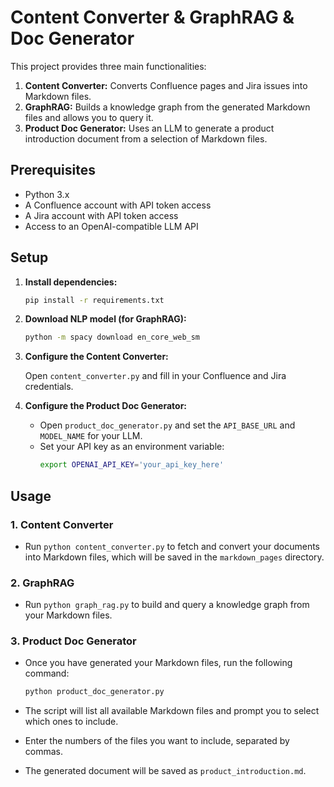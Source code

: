 # Content Converter & GraphRAG & Doc Generator

This project provides three main functionalities:

1.  **Content Converter:** Converts Confluence pages and Jira issues into Markdown files.
2.  **GraphRAG:** Builds a knowledge graph from the generated Markdown files and allows you to query it.
3.  **Product Doc Generator:** Uses an LLM to generate a product introduction document from a selection of Markdown files.

## Prerequisites

- Python 3.x
- A Confluence account with API token access
- A Jira account with API token access
- Access to an OpenAI-compatible LLM API

## Setup

1.  **Install dependencies:**

    ```bash
    pip install -r requirements.txt
    ```

2.  **Download NLP model (for GraphRAG):**

    ```bash
    python -m spacy download en_core_web_sm
    ```

3.  **Configure the Content Converter:**

    Open `content_converter.py` and fill in your Confluence and Jira credentials.

4.  **Configure the Product Doc Generator:**

    -   Open `product_doc_generator.py` and set the `API_BASE_URL` and `MODEL_NAME` for your LLM.
    -   Set your API key as an environment variable:
        ```bash
        export OPENAI_API_KEY='your_api_key_here'
        ```

## Usage

### 1. Content Converter

-   Run `python content_converter.py` to fetch and convert your documents into Markdown files, which will be saved in the `markdown_pages` directory.

### 2. GraphRAG

-   Run `python graph_rag.py` to build and query a knowledge graph from your Markdown files.

### 3. Product Doc Generator

-   Once you have generated your Markdown files, run the following command:

    ```bash
    python product_doc_generator.py
    ```

-   The script will list all available Markdown files and prompt you to select which ones to include.
-   Enter the numbers of the files you want to include, separated by commas.
-   The generated document will be saved as `product_introduction.md`.

